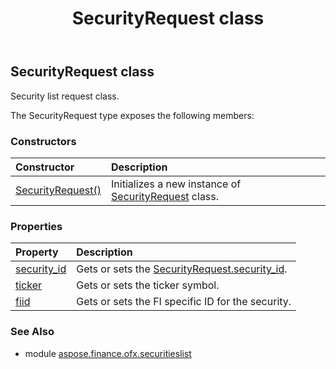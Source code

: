 ﻿---
title: SecurityRequest class
second_title: Aspose.Finance for Python via .NET API References
description: 
type: docs
weight: 130
url: /python-net/aspose.finance.ofx.securitieslist/securityrequest/
is_root: false
---

## SecurityRequest class

Security list request class.



The SecurityRequest type exposes the following members:

### Constructors
| Constructor | Description |
| :- | :- |
| [SecurityRequest()](/finance/python-net/aspose.finance.ofx.securitieslist/securityrequest/__init__/#) | Initializes a new instance of [SecurityRequest](/finance/python-net/aspose.finance.ofx.securitieslist/securityrequest) class. |


### Properties
| Property | Description |
| :- | :- |
| [security_id](/finance/python-net/aspose.finance.ofx.securitieslist/securityrequest/security_id) | Gets or sets the [SecurityRequest.security_id](/finance/python-net/aspose.finance.ofx.securitieslist/securityrequest#security_id). |
| [ticker](/finance/python-net/aspose.finance.ofx.securitieslist/securityrequest/ticker) | Gets or sets the ticker symbol. |
| [fiid](/finance/python-net/aspose.finance.ofx.securitieslist/securityrequest/fiid) | Gets or sets the FI specific ID for the security. |


### See Also

* module [aspose.finance.ofx.securitieslist](../)
